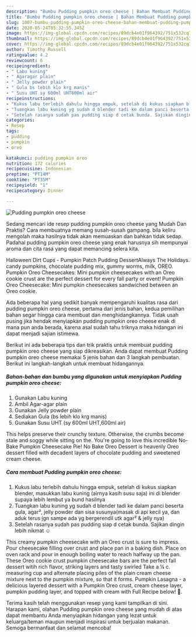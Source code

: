 ```yaml
---
description: "Bumbu Pudding pumpkin oreo cheese | Bahan Membuat Pudding pumpkin oreo cheese Yang Lezat"
title: "Bumbu Pudding pumpkin oreo cheese | Bahan Membuat Pudding pumpkin oreo cheese Yang Lezat"
slug: 1007-bumbu-pudding-pumpkin-oreo-cheese-bahan-membuat-pudding-pumpkin-oreo-cheese-yang-lezat
date: 2020-05-24T05:32:55.345Z
image: https://img-global.cpcdn.com/recipes/89dcb4e01f964392/751x532cq70/pudding-pumpkin-oreo-cheese-foto-resep-utama.jpg
thumbnail: https://img-global.cpcdn.com/recipes/89dcb4e01f964392/751x532cq70/pudding-pumpkin-oreo-cheese-foto-resep-utama.jpg
cover: https://img-global.cpcdn.com/recipes/89dcb4e01f964392/751x532cq70/pudding-pumpkin-oreo-cheese-foto-resep-utama.jpg
author: Timothy Russell
ratingvalue: 4.2
reviewcount: 6
recipeingredient:
- " Labu kuning"
- " Agaragar plain"
- " Jelly powder plain"
- " Gula bs lebih klo krg manis"
- " Susu UHT sy 600ml UHT600ml air"
recipeinstructions:
- "Kukus labu terlebih dahulu hingga empuk, setelah di kukus siapkan blender, masukkan labu kuning (airnya kasih susu saja) ini di blender supaya lebih lembut ya bund hasilnya"
- "Tuangkan labu kuning yg sudah d blender tadi ke dalam panci beserta gula, agar², jelly powder dan sisa susunya(masak di api kecil ya, dan aduk terus jgn sampe ada yg bergerendil utk agar² &amp; jelly nya)"
- "Setelah rasanya sudah pas pudding siap d cetak bunda. Sajikan dingin lebih nikmat ☺"
categories:
- Resep
tags:
- pudding
- pumpkin
- oreo

katakunci: pudding pumpkin oreo 
nutrition: 172 calories
recipecuisine: Indonesian
preptime: "PT14M"
cooktime: "PT35M"
recipeyield: "1"
recipecategory: Dinner

---
```



![Pudding pumpkin oreo cheese](https://img-global.cpcdn.com/recipes/89dcb4e01f964392/751x532cq70/pudding-pumpkin-oreo-cheese-foto-resep-utama.jpg)

Sedang mencari ide resep pudding pumpkin oreo cheese yang Mudah Dan Praktis? Cara membuatnya memang susah-susah gampang. bila keliru mengolah maka hasilnya tidak akan memuaskan dan bahkan tidak sedap. Padahal pudding pumpkin oreo cheese yang enak harusnya sih mempunyai aroma dan cita rasa yang dapat memancing selera kita.

Halloween Dirt Cups - Pumpkin Patch Pudding DessertAlways The Holidays. candy pumpkins, chocolate pudding mix, gummy worms, milk, OREO. Pumpkin Oreo Cheesecakes: Mini pumpkin cheesecakes with an Oreo cookie crust are the perfect dessert for every fall party or event! Pumpkin Oreo Cheesecake: Mini pumpkin cheesecakes sandwiched between an Oreo cookie.

Ada beberapa hal yang sedikit banyak mempengaruhi kualitas rasa dari pudding pumpkin oreo cheese, pertama dari jenis bahan, kedua pemilihan bahan segar hingga cara membuat dan menghidangkannya. Tidak usah pusing jika hendak menyiapkan pudding pumpkin oreo cheese enak di mana pun anda berada, karena asal sudah tahu triknya maka hidangan ini dapat menjadi sajian istimewa.


Berikut ini ada beberapa tips dan trik praktis untuk membuat pudding pumpkin oreo cheese yang siap dikreasikan. Anda dapat membuat Pudding pumpkin oreo cheese memakai 5 jenis bahan dan 3 langkah pembuatan. Berikut ini langkah-langkah untuk membuat hidangannya.

<!--inarticleads1-->

##### Bahan-bahan dan bumbu yang digunakan untuk menyiapkan Pudding pumpkin oreo cheese:

1. Gunakan  Labu kuning
1. Ambil  Agar-agar plain
1. Gunakan  Jelly powder plain
1. Sediakan  Gula (bs lebih klo krg manis)
1. Gunakan  Susu UHT (sy 600ml UHT,600ml air)


This helps preserve their crunchy texture. Otherwise, the crumbs become stale and soggy while sitting on the. You&#39;re going to love this incredible No-Bake Pumpkin Cheesecake Pie! No Bake Oreo Dessert is heavenly Oreo dessert filled with decadent layers of chocolate pudding and sweetened cream cheese. 

<!--inarticleads2-->

##### Cara membuat Pudding pumpkin oreo cheese:

1. Kukus labu terlebih dahulu hingga empuk, setelah di kukus siapkan blender, masukkan labu kuning (airnya kasih susu saja) ini di blender supaya lebih lembut ya bund hasilnya
1. Tuangkan labu kuning yg sudah d blender tadi ke dalam panci beserta gula, agar², jelly powder dan sisa susunya(masak di api kecil ya, dan aduk terus jgn sampe ada yg bergerendil utk agar² &amp; jelly nya)
1. Setelah rasanya sudah pas pudding siap d cetak bunda. Sajikan dingin lebih nikmat ☺


This creamy pumpkin cheesecake with an Oreo crust is sure to impress. Pour cheesecake filling over crust and place pan in a baking dish. Place on oven rack and pour in enough boiling water to reach halfway up the pan. These Oreo cookie crust pumpkin cheesecake bars are the perfect fall dessert witih rich flavor, striking layers and tasty swirled Take a ¼ c. measuring cup and alternate placing piles of the plain cream cheese mixture next to the pumpkin mixture, so that it forms. Pumpkin Lasagna - a delicious layered dessert with a Pumpkin Oreo crust, cream cheese layer, pumpkin pudding layer, and topped with cream with Full Recipe below! 🤤. 

Terima kasih telah menggunakan resep yang kami tampilkan di sini. Harapan kami, olahan Pudding pumpkin oreo cheese yang mudah di atas dapat membantu Anda menyiapkan hidangan yang lezat untuk keluarga/teman maupun menjadi inspirasi untuk berjualan makanan. Semoga bermanfaat dan selamat mencoba!
